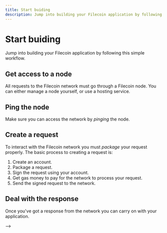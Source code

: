 ```yaml
---
title: Start buiding
description: Jump into building your Filecoin application by following this simple workflow.
---
```


# Start buiding

Jump into building your Filecoin application by following this simple workflow.

## Get access to a node

All requests to the Filecoin network must go through a Filecoin node. You can either manage a node yourself, or use a hosting service.

## Ping the node

Make sure you can access the network by _pinging_ the node.

## Create a request

To interact with the Filecoin network you must _package_ your request properly. The basic process to creating a request is:

1. Create an account.
2. Package a request.
3. Sign the request using your account.
4. Get gas money to pay for the network to process your request.
5. Send the signed request to the network.

## Deal with the response

Once you've got a response from the network you can carry on with your application.

<!--

## Nodes

A Filecoin node is kind of like the router in your home network. When you send a request to the internet to view this website, it must first pass through your home router. Your router makes sure the request your sending is correctly packaged and structured before sending it off to the network. This is what Filecoin nodes do. When your application requests information about a transaction from the Filecoin network, it sends that request to a Filecoin node. That Filecoin node then either replies with the answer, and pings your request off to another node that might know the answer.

<!-- How to set up a node once you've follow the Install section -->
<!-- Ping the node from an application. -->
<!-- Some config stuff you might want to try. -->

-->
